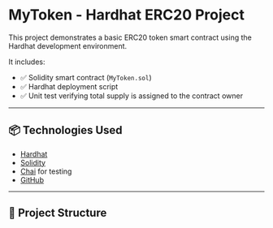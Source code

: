 # MyToken - Hardhat ERC20 Project

This project demonstrates a basic ERC20 token smart contract using the Hardhat development environment.

It includes:
- ✅ Solidity smart contract (`MyToken.sol`)
- ✅ Hardhat deployment script
- ✅ Unit test verifying total supply is assigned to the contract owner

---

## 📦 Technologies Used

- [Hardhat](https://hardhat.org/)
- [Solidity](https://docs.soliditylang.org/)
- [Chai](https://www.chaijs.com/) for testing
- [GitHub](https://github.com/DavidNg-DAO/mytoken-hardhat)

---

## 📁 Project Structure
